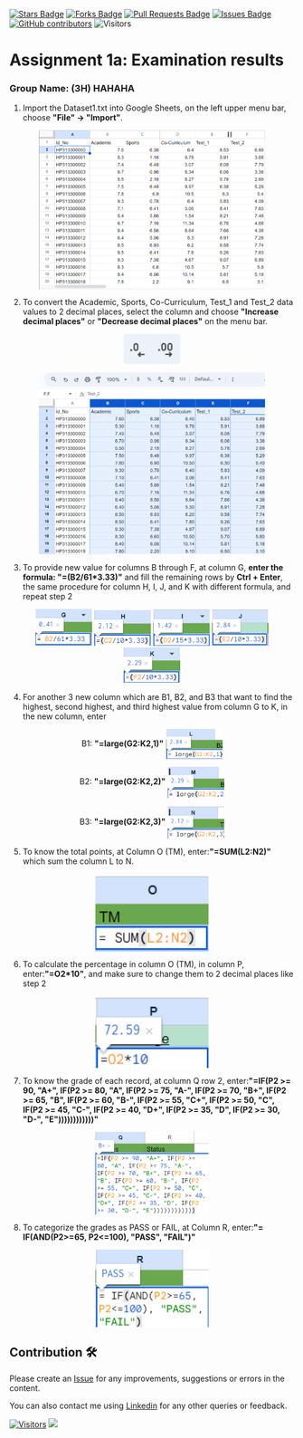 <a href="https://github.com/drshahizan/BDM/stargazers"><img src="https://img.shields.io/github/stars/drshahizan/BDM" alt="Stars Badge"/></a>
<a href="https://github.com/drshahizan/BDM/network/members"><img src="https://img.shields.io/github/forks/drshahizan/BDM" alt="Forks Badge"/></a>
<a href="https://github.com/drshahizan/BDM/pulls"><img src="https://img.shields.io/github/issues-pr/drshahizan/BDM" alt="Pull Requests Badge"/></a>
<a href="https://github.com/drshahizan/BDM"><img src="https://img.shields.io/github/issues/drshahizan/BDM" alt="Issues Badge"/></a>
<a href="https://github.com/drshahizan/BDM/graphs/contributors"><img alt="GitHub contributors" src="https://img.shields.io/github/contributors/drshahizan/BDM?color=2b9348"></a>
![Visitors](https://api.visitorbadge.io/api/visitors?path=https%3A%2F%2Fgithub.com%2Fdrshahizan%2BDM&labelColor=%23d9e3f0&countColor=%23697689&style=flat)

# Assignment 1a: Examination results

### Group Name: (3H) HAHAHA

1. Import the Dataset1.txt into Google Sheets, on the left upper menu bar, choose **"File" -> "Import"**.
<p align="center"><img align="center" alt="Coding" width="400" src="afterimport.png"></p>   

2. To convert the Academic, Sports, Co-Curriculum, Test_1 and Test_2 data values to 2 decimal places, select the column and choose <b>"Increase decimal places"</b> or <b>"Decrease decimal places"</b> on the menu bar.
<p align="center"><img align="center" alt="Coding" width="100" src="chgdp1.png"> </p>
<p align="center"><img align="center" alt="Coding" width="400" src="chgdp.png"> </p>

3. To provide new value for columns B through F, at column G,
<b>enter the formula: "=(B2/61*3.33)"</b>
and fill the remaining rows by <b>Ctrl + Enter</b>, the same procedure for column H, I, J, and K with different formula, and repeat step 2
<div class="container mt-3">
  <p align="center">
<img  alt="Coding" class="float-start"  width="100" src="g.png">
<img  alt="Coding" class="float-start" width="100" src="h.png"> 
<img  class="float-start" alt="Coding" width="100" src="i.png"> 
<img  alt="Coding" class="float-start" width="100" src="j.png"> 
<img  alt="Coding" class="float-end" width="100" src="k.png"></p> 
</div>

4. For another 3 new column which are B1, B2, and B3 that want to find the highest, second highest, and third highest value from column G to K, in the new column,
enter <br>
<p align="center">B1: <b>"=large(G2:K2,1)"</b>
<img align="center" alt="Coding" width="100" src="b1.png"> </p>
<p align="center">B2: <b>"=large(G2:K2,2)"</b>
<img align="center" alt="Coding" width="100" src="b2.png"> </p>
<p align="center">B3: <b>"=large(G2:K2,3)"</b>
<img align="center" alt="Coding" width="100" src="b3.png"> </p>


5. To know the total points, at Column O (TM), enter:<b>"=SUM(L2:N2)"</b> which sum the column L to N.
<p align="center"><img align="center" alt="Coding" width="200" src="tm.png"> </p>

6. To calculate the percentage in column O (TM), in column P, enter:<b>"=O2*10"</b>, and make sure to change them to 2 decimal places like step 2
<p align="center"><img align="center" alt="Coding" width="200" src="percent.png"> </p>

7. To know the grade of each record, at column Q row 2, 
enter:<b>"=IF(P2 >= 90, "A+", IF(P2 >= 80, "A", IF(P2 >= 75, "A-", IF(P2 >= 70, "B+", IF(P2 >= 65, "B", IF(P2 >= 60, "B-", IF(P2 >= 55, "C+", IF(P2 >= 50, "C", IF(P2 >= 45, "C-", IF(P2 >= 40, "D+", IF(P2 >= 35, "D", IF(P2 >= 30, "D-", "E"))))))))))))"</b>
<p align="center"><img align="center" alt="Coding" width="200" src="grade.png"> </p>

8. To categorize the grades as PASS or FAIL, at Column R, 
enter:<b>"= IF(AND(P2>=65, P2<=100), "PASS", "FAIL")"</b>
<p align="center"><img align="center" alt="Coding" width="200" src="status.png"> </p>


  
## Contribution 🛠️
Please create an [Issue](https://github.com/drshahizan/BDM/issues) for any improvements, suggestions or errors in the content.

You can also contact me using [Linkedin](https://www.linkedin.com/in/drshahizan/) for any other queries or feedback.

[![Visitors](https://api.visitorbadge.io/api/visitors?path=https%3A%2F%2Fgithub.com%2Fdrshahizan&labelColor=%23697689&countColor=%23555555&style=plastic)](https://visitorbadge.io/status?path=https%3A%2F%2Fgithub.com%2Fdrshahizan)
![](https://hit.yhype.me/github/profile?user_id=81284918)




